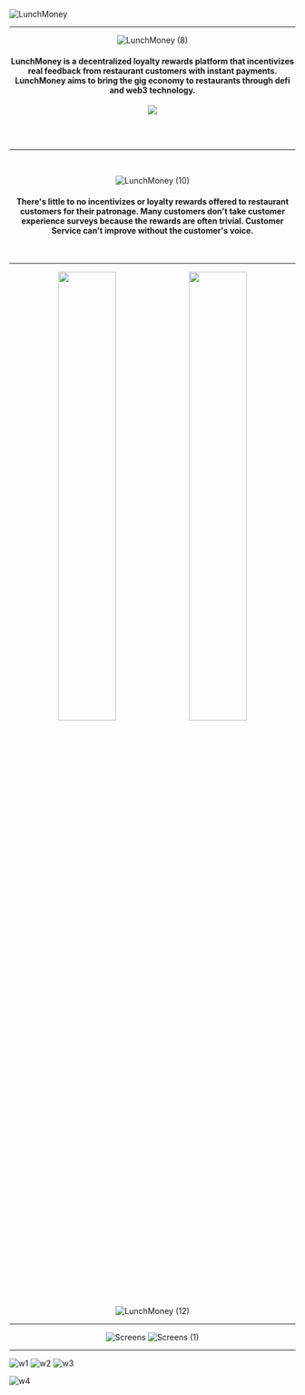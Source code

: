 ![LunchMoney](https://user-images.githubusercontent.com/49618856/185108020-d4e7e6d1-276b-4761-b761-b39dcefbc417.png)
<hr/>
<div align="center">

![LunchMoney (8)](https://user-images.githubusercontent.com/49618856/185119392-c4935ae2-280a-41e7-b179-f3ab06037224.png)
<h4>
  <span>
    LunchMoney is a decentralized loyalty rewards
    platform that incentivizes real feedback from
    restaurant customers with instant payments<b>.</b>
  </span>
  <span>
    <b>LunchMoney</b> aims to bring the gig economy to
    restaurants through defi and web3 technology<b>.</b>
  </span>
</h4>

<img src='https://user-images.githubusercontent.com/49618856/185115721-35e71cf4-ed0f-4ffe-b7c6-123af1c77a84.PNG'/>

<br/><br/>
<hr/>

<br/>

![LunchMoney (10)](https://user-images.githubusercontent.com/49618856/185124695-601317eb-1bad-4433-90f0-0d20072901a2.png)

#### There's little to no incentivizes or loyalty rewards offered to restaurant customers for their patronage. Many customers don't take customer experience surveys because the rewards are often trivial. Customer Service can't improve without the customer's voice.
<br/>
<hr/>

<div>

<img width="45%" src='https://user-images.githubusercontent.com/49618856/185128783-882665bf-7004-403b-baac-288b2816db90.PNG'/>
<img width="45%" src='https://user-images.githubusercontent.com/49618856/185128803-504366cd-9638-4f7a-8436-cf6111be4d77.PNG'/>
  
</div>
<br/><br/><br/>

![LunchMoney (12)](https://user-images.githubusercontent.com/49618856/185147387-255d00c7-13f1-45c4-be86-ae401ff8e46a.png)

<hr/>

![Screens](https://user-images.githubusercontent.com/49618856/185161888-4cbc2204-23d1-4544-a5e9-9a2358a0676b.png)
![Screens (1)](https://user-images.githubusercontent.com/49618856/185166882-7ac194bd-a7ef-48f6-a081-a497b5bcf862.png)

<hr/>



</div>

![w1](https://user-images.githubusercontent.com/49618856/185168550-46cfbde8-93c1-4ed5-80d0-cc8317165d1c.png)
![w2](https://user-images.githubusercontent.com/49618856/185168596-974c7f84-4eb6-47c7-baef-cd7f8c722851.png)
![w3](https://user-images.githubusercontent.com/49618856/185168616-efd30c17-7c80-47a0-a1d9-5e68f6b7afed.png)

![w4](https://user-images.githubusercontent.com/49618856/185168513-fb8d1f4f-9cea-4acc-9b16-7435e3efc0c9.png)
